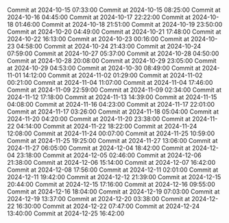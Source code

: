 Commit at 2024-10-15 07:33:00
Commit at 2024-10-15 08:25:00
Commit at 2024-10-16 04:45:00
Commit at 2024-10-17 22:22:00
Commit at 2024-10-18 01:46:00
Commit at 2024-10-18 21:51:00
Commit at 2024-10-19 23:50:00
Commit at 2024-10-20 04:49:00
Commit at 2024-10-21 17:48:00
Commit at 2024-10-22 16:13:00
Commit at 2024-10-23 00:16:00
Commit at 2024-10-23 04:58:00
Commit at 2024-10-24 21:43:00
Commit at 2024-10-24 07:59:00
Commit at 2024-10-27 05:37:00
Commit at 2024-10-28 04:50:00
Commit at 2024-10-28 20:08:00
Commit at 2024-10-29 23:05:00
Commit at 2024-10-29 04:53:00
Commit at 2024-10-30 08:49:00
Commit at 2024-11-01 14:12:00
Commit at 2024-11-02 01:29:00
Commit at 2024-11-02 00:21:00
Commit at 2024-11-04 11:07:00
Commit at 2024-11-04 17:46:00
Commit at 2024-11-09 22:59:00
Commit at 2024-11-09 02:34:00
Commit at 2024-11-12 17:18:00
Commit at 2024-11-13 14:39:00
Commit at 2024-11-15 04:08:00
Commit at 2024-11-16 04:23:00
Commit at 2024-11-17 22:01:00
Commit at 2024-11-17 03:26:00
Commit at 2024-11-18 05:04:00
Commit at 2024-11-20 04:20:00
Commit at 2024-11-20 23:38:00
Commit at 2024-11-22 04:14:00
Commit at 2024-11-22 18:22:00
Commit at 2024-11-24 12:08:00
Commit at 2024-11-24 00:07:00
Commit at 2024-11-25 10:59:00
Commit at 2024-11-25 19:25:00
Commit at 2024-11-27 13:06:00
Commit at 2024-11-27 06:05:00
Commit at 2024-12-04 18:42:00
Commit at 2024-12-04 23:18:00
Commit at 2024-12-05 02:46:00
Commit at 2024-12-06 21:38:00
Commit at 2024-12-06 15:14:00
Commit at 2024-12-07 16:42:00
Commit at 2024-12-08 17:56:00
Commit at 2024-12-11 02:01:00
Commit at 2024-12-11 19:42:00
Commit at 2024-12-12 21:39:00
Commit at 2024-12-15 20:44:00
Commit at 2024-12-15 17:16:00
Commit at 2024-12-16 09:55:00
Commit at 2024-12-16 18:04:00
Commit at 2024-12-19 07:03:00
Commit at 2024-12-19 13:37:00
Commit at 2024-12-20 03:38:00
Commit at 2024-12-22 16:30:00
Commit at 2024-12-22 07:47:00
Commit at 2024-12-24 13:40:00
Commit at 2024-12-25 16:42:00
